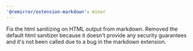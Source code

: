 ```yaml
---
'@remirror/extension-markdown': minor
---
```


Fix the html sanitizing on HTML output from markdown. Removed the default html sanitizer because it doesn't provide any security guarantees and it's not been called due to a bug in the markdown extension.
